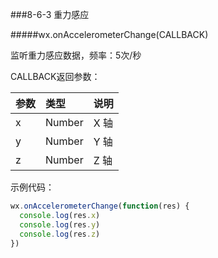 ###8-6-3 重力感应

#####wx.onAccelerometerChange(CALLBACK)

监听重力感应数据，频率：5次/秒

CALLBACK返回参数：

|参数	|类型	|说明|
| :--- | :--- | :--- |
|x	|Number	|X 轴|
|y	|Number	|Y 轴|
|z	|Number|	Z 轴|

示例代码：
```js
wx.onAccelerometerChange(function(res) {
  console.log(res.x)
  console.log(res.y)
  console.log(res.z)
})
```